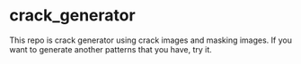 # crack_generator
This repo is crack generator using crack images and masking images. If you want to generate another patterns that you have, try it.
